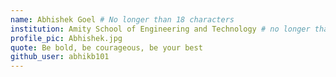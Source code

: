 ```yaml
---
name: Abhishek Goel # No longer than 18 characters
institution: Amity School of Engineering and Technology # no longer than 58 characters
profile_pic: Abhishek.jpg
quote: Be bold, be courageous, be your best
github_user: abhikb101
---
```


